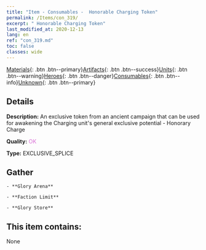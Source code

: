 ```yaml
---
title: "Item - Consumables -  Honorable Charging Token"
permalink: /Items/con_319/
excerpt: " Honorable Charging Token"
last_modified_at: 2020-12-13
lang: en
ref: "con_319.md"
toc: false
classes: wide
---
```

 [Materials](/Items/){: .btn .btn--primary}[Artifacts](/Items/Artifacts/){: .btn .btn--success}[Units](/Items/Units/){: .btn .btn--warning}[Heroes](/Items/Heroes/){: .btn .btn--danger}[Consumables](/Items/Consumables/){: .btn .btn--info}[Unknown](/Items/Unknown/){: .btn .btn--primary}

## Details
 **Description:** An exclusive token from an ancient campaign that can be used for awakening the Charging unit's general exclusive potential - Honorary Charge

 **Quality:** <span style="color: #DA70D6">OK</span>

 **Type:** EXCLUSIVE_SPLICE

## Gather

    - **Glory Arena** 

    - **Faction Limit** 

    - **Glory Store** 



## This item contains:

  None

